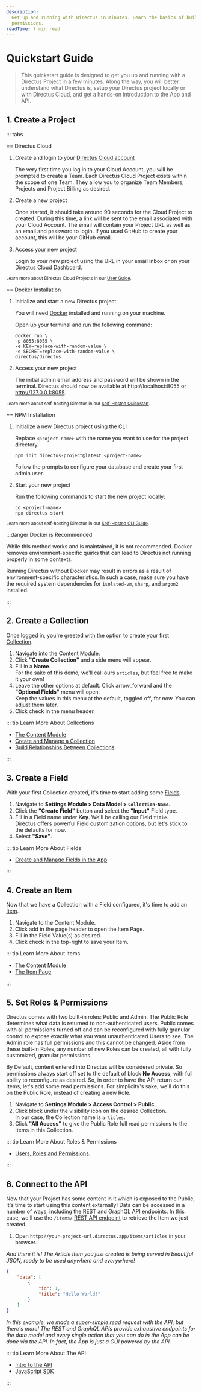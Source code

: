```yaml
---
description:
  Get up and running with Directus in minutes. Learn the basics of building your data model and managing
  permissions.
readTime: 7 min read
---
```


# Quickstart Guide

> This quickstart guide is designed to get you up and running with a Directus Project in a few minutes. Along the way,
> you will better understand what Directus is, setup your Directus project locally or with Directus Cloud, and get a
> hands-on introduction to the App and API.

## 1. Create a Project

::: tabs

== Directus Cloud

1. Create and login to your [Directus Cloud account](https://directus.cloud)

   The very first time you log in to your Cloud Account, you will be prompted to create a Team. Each Directus Cloud
   Project exists within the scope of one Team. They allow you to organize Team Members, Projects and Project Billing as
   desired.

2. Create a new project

   Once started, it should take around 90 seconds for the Cloud Project to created. During this time, a link will be
   sent to the email associated with your Cloud Account. The email will contain your Project URL as well as an email and
   password to login. If you used GitHub to create your account, this will be your GitHub email.

3. Access your new project

   Login to your new project using the URL in your email inbox or on your Directus Cloud Dashboard.

<sub>Learn more about Directus Cloud Projects in our [User Guide](/user-guide/cloud/projects).</sub>

== Docker Installation

1. Initialize and start a new Directus project

   You will need [Docker](https://docs.docker.com/get-docker/) installed and running on your machine.

   Open up your terminal and run the following command:

   ```shell
   docker run \
   -p 8055:8055 \
   -e KEY=replace-with-random-value \
   -e SECRET=replace-with-random-value \
   directus/directus
   ```

2. Access your new project

   The initial admin email address and password will be shown in the terminal. Directus should now be available at
   http://localhost:8055 or http://127.0.0.1:8055.

<sub>Learn more about self-hosting Directus in our [Self-Hosted Quickstart](/self-hosted/quickstart).</sub>

== NPM Installation

1. Initialize a new Directus project using the CLI

   Replace `<project-name>` with the name you want to use for the project directory.

   ```shell
   npm init directus-project@latest <project-name>
   ```

   Follow the prompts to configure your database and create your first admin user.

2. Start your new project

   Run the following commands to start the new project locally:

   ```shell
   cd <project-name>
   npx directus start
   ```

<sub>Learn more about self-hosting Directus in our [Self-Hosted CLI Guide](/self-hosted/cli).</sub>

:::danger Docker is Recommended

While this method works and is maintained, it is not recommended. Docker removes environment-specific quirks that can
lead to Directus not running properly in some contexts.

Running Directus without Docker may result in errors as a result of environment-specific characteristics. In such a
case, make sure you have the required system dependencies for `isolated-vm`, `sharp`, and `argon2` installed.

:::

## 2. Create a Collection

Once logged in, you're greeted with the option to create your first
[Collection](/user-guide/overview/glossary#collections).

1. Navigate into the Content Module.
2. Click **"Create Collection"** and a side menu will appear.
3. Fill in a **Name**.\
   For the sake of this demo, we'll call ours `articles`, but feel free to make it your own!
4. Leave the other options at default. Click <span mi btn>arrow_forward</span> and the **"Optional Fields"** menu will
   open.\
   Keep the values in this menu at the default, toggled off, for now. You can adjust them later.
5. Click <span mi btn>check</span> in the menu header.

::: tip Learn More About Collections

- [The Content Module](/user-guide/content-module/content)
- [Create and Manage a Collection](/app/data-model/collections)
- [Build Relationships Between Collections](/app/data-model/relationships)

:::

## 3. Create a Field

With your first Collection created, it's time to start adding some [Fields](/user-guide/overview/glossary#fields).

1. Navigate to **Settings Module > Data Model > `Collection-Name`**.
2. Click the **"Create Field"** button and select the **"Input"** Field type.
3. Fill in a Field name under **Key**. We'll be calling our Field `title`.\
   Directus offers powerful Field customization options, but let's stick to the defaults for now.
4. Select **"Save"**.

::: tip Learn More About Fields

- [Create and Manage Fields in the App](/app/data-model)

:::

## 4. Create an Item

Now that we have a Collection with a Field configured, it's time to add an [Item](/user-guide/overview/glossary#).

1. Navigate to the Content Module.
2. Click <span mi btn>add</span> in the page header to open the Item Page.
3. Fill in the Field Value(s) as desired.
4. Click <span mi btn>check</span> in the top-right to save your Item.

::: tip Learn More About Items

- [The Content Module](/user-guide/content-module/content)
- [The Item Page](/user-guide/content-module/content/items)

:::

## 5. Set Roles & Permissions

Directus comes with two built-in roles: Public and Admin. The Public Role determines what data is returned to
non-authenticated users. Public comes with all permissions turned off and can be reconfigured with fully granular
control to expose exactly what you want unauthenticated Users to see. The Admin role has full permissions and this
cannot be changed. Aside from these built-in Roles, any number of new Roles can be created, all with fully customized,
granular permissions.

By Default, content entered into Directus will be considered private. So permissions always start off set to the default
of <span mi icon dngr>block</span> **No Access**, with full ability to reconfigure as desired. So, in order to have the
API return our Items, let's add some read permissions. For simplicity's sake, we'll do this on the Public Role, instead
of creating a new Role.

1. Navigate to **Settings Module > Access Control > Public**.
2. Click <span mi icon dngr>block</span> under the <span mi icon>visibility</span> icon on the desired Collection.\
   In our case, the Collection name is `articles`.
3. Click **"All Access"** to give the Public Role full read permissions to the Items in this Collection.

::: tip Learn More About Roles & Permissions

- [Users, Roles and Permissions](/user-guide/user-management/users-roles-permissions).

:::

## 6. Connect to the API

Now that your Project has some content in it which is exposed to the Public, it's time to start using this content
externally! Data can be accessed in a number of ways, including the REST and GraphQL API endpoints. In this case, we'll
use the `/items/` [REST API endpoint](/reference/items) to retrieve the Item we just created.

1. Open `http://your-project-url.directus.app/items/articles` in your browser.

_And there it is! The Article Item you just created is being served in beautiful JSON, ready to be used anywhere and
everywhere!_

```json
{
	"data": [
		{
			"id": 1,
			"title": "Hello World!"
		}
	]
}
```

_In this example, we made a super-simple read request with the API, but there's more! The REST and GraphQL APIs provide
exhaustive endpoints for the data model and every single action that you can do in the App can be done via the API. In
fact, the App is just a GUI powered by the API._

::: tip Learn More About The API

- [Intro to the API](/reference/introduction)
- [JavaScript SDK](/guides/sdk/getting-started)

:::
